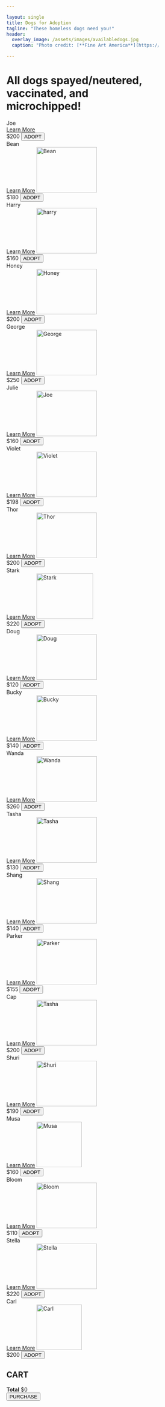 ```yaml
---

layout: single
title: Dogs for Adoption
tagline: "These homeless dogs need you!"
header:
  overlay_image: /assets/images/availabledogs.jpg
  caption: "Photo credit: [**Fine Art America**](https://fineartamerica.com/featured/various-dogs-horizontal-web-banner-susan-schmitz.html)"

---
```

<html>
<head>
<meta name="viewport" content="width=device-width, initial-scale=1">
<style>
* {
  box-sizing: border-box;
}

.row {
  display: flex;
}

.column {
  flex: 1;
  padding: 5px;
}

.card {
  box-shadow: 0 4px 8px 0 rgba(0, 0, 0, 0.2);
  max-width: 200px;
  margin: auto;
  text-align: center;
  font-family: arial;
  justify-content: center;
  align-items: center;
}

.price {
  color: grey;
  font-size: 22px;
}

.card button {
  border: none;
  outline: 0;
  padding: 12px;
  color: white;
  background-color: #006400;
  text-align: center;
  cursor: pointer;
  width: 80%;
  font-size: 18px;
}

.card button:hover {
  opacity: 0.7;
}
</style>
</head>
<body>

<h1>All dogs spayed/neutered, vaccinated, and microchipped!</h1>

<div class="row">
  <div class="column">
    <div class="card">
      <section class="container content-section">
        <div class="shop-items">
          <div class="shop-item">
            <span class="shop-item-title">Joe</span>
          </div>
          <a href="https://haeryny.github.io/teamteam/doginfo/" class="card button">Learn More</a>
          <canvas img class="shop-item-image" id="canvas" alt="Joe" width="160" height="105"></canvas>
          <!-- <canvas id="canvas" width="160" height="120"></canvas> -->
          <div class="shop-item-details">
            <span class="shop-item-price">$200</span>
            <button class="btn btn-primary shop-item-button" type="button">ADOPT</button>
          </div>
        </div>
      </section>
    </div>
  </div>
  
  <div class="column">
    <div class="card">
      <section class="container content-section">
        <div class="shop-items">
          <div class="shop-item">
            <span class="shop-item-title">Bean</span>
          </div>
          <a href="https://haeryny.github.io/teamteam/doginfo/" class="card button">Learn More</a>
          <img class="shop-item-image" src="https://do31x39459kz9.cloudfront.net/storage/image/672cb9b41e7548f68316d4a328c772d2-1673989499-1673989524-jpg/1024-0-" alt="Bean" width="160" height="120">
          <div class="shop-item-details">
            <span class="shop-item-price">$180</span>
            <button class="btn btn-primary shop-item-button" type="button">ADOPT</button>
          </div>
        </div>
      </section>
    </div>
  </div>

  <div class="column">
    <div class="card">
      <section class="container content-section">
        <div class="shop-items">
          <div class="shop-item">
            <span class="shop-item-title">Harry</span>
          </div>
          <a href="https://haeryny.github.io/teamteam/doginfo/" class="card button">Learn More</a>
          <img class="shop-item-image" src="https://do31x39459kz9.cloudfront.net/storage/image/9f57a9ccb04d489c8e0faeb7a6aaecc1-1671755085-1671755107-jpg/1024-0-" alt="harry" width="160" height="120">
          <div class="shop-item-details">
            <span class="shop-item-price">$160</span>
            <button class="btn btn-primary shop-item-button" type="button">ADOPT</button>
          </div>
        </div>
      </section>
    </div>
  </div>
</div>

<div class="row">
  <div class="column">
    <div class="card">
      <section class="container content-section">
        <div class="shop-items">
          <div class="shop-item">
            <span class="shop-item-title">Honey</span>
          </div>
          <a href="https://haeryny.github.io/teamteam/doginfo/" class="card button">Learn More</a>
          <img class="shop-item-image" src="https://do31x39459kz9.cloudfront.net/storage/image/7a0fd8c5107f469a8b6e3ec6db1bc48a-1671827148-1671827194-jpg/1024-0-" alt="Honey" width="160" height="120">
          <div class="shop-item-details">
            <span class="shop-item-price">$200</span>
            <button class="btn btn-primary shop-item-button" type="button">ADOPT</button>
          </div>
        </div>
      </section>
    </div>
  </div>
  
  <div class="column">
    <div class="card">
      <section class="container content-section">
        <div class="shop-items">
          <div class="shop-item">
            <span class="shop-item-title">George</span>
          </div>
          <a href="https://haeryny.github.io/teamteam/doginfo/" class="card button">Learn More</a>
          <img class="shop-item-image" src="https://do31x39459kz9.cloudfront.net/storage/image/3b17d9a97b4e41ff984e54467d122820-1670895829-1670895970-jpg/1024-0-" alt="George" width="160" height="120">
          <div class="shop-item-details">
            <span class="shop-item-price">$250</span>
            <button class="btn btn-primary shop-item-button" type="button">ADOPT</button>
          </div>
        </div>
      </section>
    </div>
  </div>

  <div class="column">
    <div class="card">
      <section class="container content-section">
        <div class="shop-items">
          <div class="shop-item">
            <span class="shop-item-title">Julie</span>
          </div>
          <a href="https://haeryny.github.io/teamteam/doginfo/" class="card button">Learn More</a>
          <img class="shop-item-image" src="https://do31x39459kz9.cloudfront.net/storage/image/574b155c13f5453093faa9a9bbe6cc09-1672428396-1672428453-jpg/1024-0-" alt="Joe" width="160" height="120">
          <div class="shop-item-details">
            <span class="shop-item-price">$160</span>
            <button class="btn btn-primary shop-item-button" type="button">ADOPT</button>
          </div>
        </div>
      </section>
    </div>
  </div>
</div>

<div class="row">
  <div class="column">
    <div class="card">
      <section class="container content-section">
        <div class="shop-items">
          <div class="shop-item">
            <span class="shop-item-title">Violet</span>
          </div>
          <a href="https://haeryny.github.io/teamteam/doginfo/" class="card button">Learn More</a>
          <img class="shop-item-image" src="https://do31x39459kz9.cloudfront.net/storage/image/286ffc0f2e2f4227b804656084a2eb1c-1675561494-1675561497-jpeg/1024-0-" alt="Violet" width="160" height="120">
          <div class="shop-item-details">
            <span class="shop-item-price">$198</span>
            <button class="btn btn-primary shop-item-button" type="button">ADOPT</button>
          </div>
        </div>
      </section>
    </div>
  </div>
  
  <div class="column">
    <div class="card">
      <section class="container content-section">
        <div class="shop-items">
          <div class="shop-item">
            <span class="shop-item-title">Thor</span>
          </div>
          <a href="https://haeryny.github.io/teamteam/doginfo/" class="card button">Learn More</a>
          <img class="shop-item-image" src="https://do31x39459kz9.cloudfront.net/storage/image/1e445a3de6a44e9ca42ff1f36da4a9b0-1674933023-1674933059-jpeg/1024-0-" alt="Thor" width="160" height="120">
          <div class="shop-item-details">
            <span class="shop-item-price">$200</span>
            <button class="btn btn-primary shop-item-button" type="button">ADOPT</button>
          </div>
        </div>
      </section>
    </div>
  </div>

  <div class="column">
    <div class="card">
      <section class="container content-section">
        <div class="shop-items">
          <div class="shop-item">
            <span class="shop-item-title">Stark</span>
          </div>
          <a href="https://haeryny.github.io/teamteam/doginfo/" class="card button">Learn More</a>
          <img class="shop-item-image" src="https://do31x39459kz9.cloudfront.net/storage/image/7921672da5a745d497b014d1e25802eb-1673041880-1676231549-jpeg/1024-0-" alt="Stark" width="150" height="120">
          <div class="shop-item-details">
            <span class="shop-item-price">$220</span>
            <button class="btn btn-primary shop-item-button" type="button">ADOPT</button>
          </div>
        </div>
      </section>
    </div>
  </div>
</div>

<div class="row">
  <div class="column">
    <div class="card">
      <section class="container content-section">
        <div class="shop-items">
          <div class="shop-item">
            <span class="shop-item-title">Doug</span>
          </div>
          <a href="https://haeryny.github.io/teamteam/doginfo/" class="card button">Learn More</a>
          <img class="shop-item-image" src="https://do31x39459kz9.cloudfront.net/storage/image/16890ba2d55b4d2b99b4c1149f8425c5-1675099945-1675099968-jpg/1024-0-" alt="Doug" width="160" height="120">
          <div class="shop-item-details">
            <span class="shop-item-price">$120</span>
            <button class="btn btn-primary shop-item-button" type="button">ADOPT</button>
          </div>
        </div>
      </section>
    </div>
  </div>
  
  <div class="column">
    <div class="card">
      <section class="container content-section">
        <div class="shop-items">
          <div class="shop-item">
            <span class="shop-item-title">Bucky</span>
          </div>
          <a href="https://haeryny.github.io/teamteam/doginfo/" class="card button">Learn More</a>
          <img class="shop-item-image" src="https://do31x39459kz9.cloudfront.net/storage/image/da1af9aca3db4c76b250193cafbe6874-1675374061-1675374069-jpg/1024-0-" alt="Bucky" width="160" height="120">
          <div class="shop-item-details">
            <span class="shop-item-price">$140</span>
            <button class="btn btn-primary shop-item-button" type="button">ADOPT</button>
          </div>
        </div>
      </section>
    </div>
  </div>

  <div class="column">
    <div class="card">
      <section class="container content-section">
        <div class="shop-items">
          <div class="shop-item">
            <span class="shop-item-title">Wanda</span>
          </div>
          <a href="https://haeryny.github.io/teamteam/doginfo/" class="card button">Learn More</a>
          <img class="shop-item-image" src="https://do31x39459kz9.cloudfront.net/storage/image/3153afbaf9ed464ab7ab05de8cc68245-1660424834-1661448994-jpg/1024-0-" alt="Wanda" width="160" height="120">
          <div class="shop-item-details">
            <span class="shop-item-price">$260</span>
            <button class="btn btn-primary shop-item-button" type="button">ADOPT</button>
          </div>
        </div>
      </section>
    </div>
  </div>
</div>

<div class="row">
  <div class="column">
    <div class="card">
      <section class="container content-section">
        <div class="shop-items">
          <div class="shop-item">
            <span class="shop-item-title">Tasha</span>
          </div>
          <a href="https://haeryny.github.io/teamteam/doginfo/" class="card button">Learn More</a>
          <img class="shop-item-image" src="https://do31x39459kz9.cloudfront.net/storage/image/0c5b23a621874bbcbb4af72e870f2396-1662938148-1662938165-jpg/1024-0-" alt="Tasha" width="160" height="120">
          <div class="shop-item-details">
            <span class="shop-item-price">$130</span>
            <button class="btn btn-primary shop-item-button" type="button">ADOPT</button>
          </div>
        </div>
      </section>
    </div>
  </div>
  
  <div class="column">
    <div class="card">
      <section class="container content-section">
        <div class="shop-items">
          <div class="shop-item">
            <span class="shop-item-title">Shang</span>
          </div>
          <a href="https://haeryny.github.io/teamteam/doginfo/" class="card button">Learn More</a>
          <img class="shop-item-image" src="https://do31x39459kz9.cloudfront.net/storage/image/d9681fb1d6ec4e718a58a6dd40e4b333-1675210646-1675558115-jpg/1024-0-" alt="Shang" width="160" height="120">
          <div class="shop-item-details">
            <span class="shop-item-price">$140</span>
            <button class="btn btn-primary shop-item-button" type="button">ADOPT</button>
          </div>
        </div>
      </section>
    </div>
  </div>

  <div class="column">
    <div class="card">
      <section class="container content-section">
        <div class="shop-items">
          <div class="shop-item">
            <span class="shop-item-title">Parker</span>
          </div>
          <a href="https://haeryny.github.io/teamteam/doginfo/" class="card button">Learn More</a>
          <img class="shop-item-image" src="https://do31x39459kz9.cloudfront.net/storage/image/7046abe642674a07bb4ff5a8f5c44da0-1675283719-1675283745-jpeg/1024-0-" alt="Parker" width="160" height="120">
          <div class="shop-item-details">
            <span class="shop-item-price">$155</span>
            <button class="btn btn-primary shop-item-button" type="button">ADOPT</button>
          </div>
        </div>
      </section>
    </div>
  </div>
</div>

<div class="row">
  <div class="column">
    <div class="card">
      <section class="container content-section">
        <div class="shop-items">
          <div class="shop-item">
            <span class="shop-item-title">Cap</span>
          </div>
          <a href="https://haeryny.github.io/teamteam/doginfo/" class="card button">Learn More</a>
          <img class="shop-item-image" src="https://i0.wp.com/timesofsandiego.com/wp-content/uploads/2022/08/Beagle.jpg?ssl=1" alt="Tasha" width="160" height="120">
          <div class="shop-item-details">
            <span class="shop-item-price">$200</span>
            <button class="btn btn-primary shop-item-button" type="button">ADOPT</button>
          </div>
        </div>
      </section>
    </div>
  </div>
  
  <div class="column">
    <div class="card">
      <section class="container content-section">
        <div class="shop-items">
          <div class="shop-item">
            <span class="shop-item-title">Shuri</span>
          </div>
          <a href="https://haeryny.github.io/teamteam/doginfo/" class="card button">Learn More</a>
          <img class="shop-item-image" src="https://do31x39459kz9.cloudfront.net/storage/image/3236e8ede81d4e44b9bf806a18464230-1666577817-1666577841-jpg/1024-0-" alt="Shuri" width="160" height="120">
          <div class="shop-item-details">
            <span class="shop-item-price">$190</span>
            <button class="btn btn-primary shop-item-button" type="button">ADOPT</button>
          </div>
        </div>
      </section>
    </div>
  </div>

  <div class="column">
    <div class="card">
      <section class="container content-section">
        <div class="shop-items">
          <div class="shop-item">
            <span class="shop-item-title">Musa</span>
          </div>
          <a href="https://haeryny.github.io/teamteam/doginfo/" class="card button">Learn More</a>
          <img class="shop-item-image" src="https://do31x39459kz9.cloudfront.net/storage/image/daddeb64a1374a75821e01893d456306-1671391639-1671391712-jpg/1024-0-" alt="Musa" width="120" height="120">
          <div class="shop-item-details">
            <span class="shop-item-price">$160</span>
            <button class="btn btn-primary shop-item-button" type="button">ADOPT</button>
          </div>
        </div>
      </section>
    </div>
  </div>
</div>

<div class="row">
  <div class="column">
    <div class="card">
      <section class="container content-section">
        <div class="shop-items">
          <div class="shop-item">
            <span class="shop-item-title">Bloom</span>
          </div>
          <a href="https://haeryny.github.io/teamteam/doginfo/" class="card button">Learn More</a>
          <img class="shop-item-image" src="https://www.aspcapetinsurance.com/media/2325/facts-about-maltese-dogs.jpg" alt="Bloom" width="160" height="120">
          <div class="shop-item-details">
            <span class="shop-item-price">$110</span>
            <button class="btn btn-primary shop-item-button" type="button">ADOPT</button>
          </div>
        </div>
      </section>
    </div>
  </div>
  
  <div class="column">
    <div class="card">
      <section class="container content-section">
        <div class="shop-items">
          <div class="shop-item">
            <span class="shop-item-title">Stella</span>
          </div>
          <a href="https://haeryny.github.io/teamteam/doginfo/" class="card button">Learn More</a>
          <img class="shop-item-image" src="https://dl5zpyw5k3jeb.cloudfront.net/organization-photos/38001/4/?bust=1516228994&width=720" alt="Stella" width="160" height="120">
          <div class="shop-item-details">
            <span class="shop-item-price">$220</span>
            <button class="btn btn-primary shop-item-button" type="button">ADOPT</button>
          </div>
        </div>
      </section>
    </div>
  </div>

  <div class="column">
    <div class="card">
      <section class="container content-section">
        <div class="shop-items">
          <div class="shop-item">
            <span class="shop-item-title">Carl</span>
          </div>
          <a href="https://haeryny.github.io/teamteam/doginfo/" class="card button">Learn More</a>
          <img class="shop-item-image" src="https://encrypted-tbn0.gstatic.com/images?q=tbn:ANd9GcS4UBDPpROLyQxohEYID4ZW3_0CUNBzyWg_lINvwUZuWfaCkk-CWXOJLwiZSHvb2YeFpaQ&usqp=CAU" alt="Carl" width="120" height="120">
          <div class="shop-item-details">
            <span class="shop-item-price">$200</span>
            <button class="btn btn-primary shop-item-button" type="button">ADOPT</button>
          </div>
        </div>
      </section>
    </div>
  </div>
</div>

<div class="column">
<section class="container content-section">
  <h2 class="section-header">CART</h2>
  <div class="cart-row">
  </div>
  <div class="cart-items">
  </div>
  <div class="cart-total">
    <strong class="cart-total-title">Total</strong>
    <span class="cart-total-price">$0</span>
  </div>
  <form action="https://haeryny.github.io/teamteam/shoppingcart/">
    <button type="submit">PURCHASE</button>

<script>
if (document.readyState == 'loading') {
    document.addEventListener('DOMContentLoaded', ready)
} else {
    ready()
}
function ready() {
    var removeCartItemButtons = document.getElementsByClassName('btn-danger')
    for (var i = 0; i < removeCartItemButtons.length; i++) {
        var button = removeCartItemButtons[i]
        button.addEventListener('click', removeCartItem)
    }
    var quantityInputs = document.getElementsByClassName('cart-quantity-input')
    for (var i = 0; i < quantityInputs.length; i++) {
        var input = quantityInputs[i]
        input.addEventListener('change', quantityChanged)
    }
    var addToCartButtons = document.getElementsByClassName('shop-item-button')
    for (var i = 0; i < addToCartButtons.length; i++) {
        var button = addToCartButtons[i]
        button.addEventListener('click', addToCartClicked)
    }
    // document.getElementsByClassName('btn-purchase')[0].addEventListener('click', purchaseClicked)
}
// function purchaseClicked() {
//     alert('Thank you for your purchase')
//     var cartItems = document.getElementsByClassName('cart-items')[0]
//     while (cartItems.hasChildNodes()) {
//         cartItems.removeChild(cartItems.firstChild)
//     }
//     updateCartTotal()
// }
function removeCartItem(event) {
    var buttonClicked = event.target
    buttonClicked.parentElement.parentElement.remove()
    updateCartTotal()
}
function quantityChanged(event) {
    var input = event.target
    if (isNaN(input.value) || input.value <= 0) {
        input.value = 1
    }
    updateCartTotal()
}
function addToCartClicked(event) {
    var button = event.target
    var shopItem = button.parentElement.parentElement
    var title = shopItem.getElementsByClassName('shop-item-title')[0].innerText
    var price = shopItem.getElementsByClassName('shop-item-price')[0].innerText
    var imageSrc = shopItem.getElementsByClassName('shop-item-image')[0].src
    addItemToCart(title, price, imageSrc)
    updateCartTotal()
}
function addItemToCart(title, price, imageSrc) {
    var cartRow = document.createElement('div')
    cartRow.classList.add('cart-row')
    var cartItems = document.getElementsByClassName('cart-items')[0]
    var cartItemNames = cartItems.getElementsByClassName('cart-item-title')
    for (var i = 0; i < cartItemNames.length; i++) {
        if (cartItemNames[i].innerText == title) {
            alert('This item is already added to the cart')
            return
        }
    }
    var cartRowContents = `
        <div class="cart-item cart-column">
            <img class="cart-item-image" src="${imageSrc}" width="100" height="100">
            <span class="cart-item-title">${title}</span>
        </div>
        <span class="cart-price cart-column">${price}</span>
        <div class="cart-quantity cart-column">
            <input class="cart-quantity-input" type="number" value="1">
            <button class="btn btn-danger" type="button">REMOVE</button>
        </div>`
    cartRow.innerHTML = cartRowContents
    cartItems.append(cartRow)
    cartRow.getElementsByClassName('btn-danger')[0].addEventListener('click', removeCartItem)
    cartRow.getElementsByClassName('cart-quantity-input')[0].addEventListener('change', quantityChanged)
}
function updateCartTotal() {
    var cartItemContainer = document.getElementsByClassName('cart-items')[0]
    var cartRows = cartItemContainer.getElementsByClassName('cart-row')
    var total = 0
    for (var i = 0; i < cartRows.length; i++) {
        var cartRow = cartRows[i]
        var priceElement = cartRow.getElementsByClassName('cart-price')[0]
        var quantityElement = cartRow.getElementsByClassName('cart-quantity-input')[0]
        var price = parseFloat(priceElement.innerText.replace('$', ''))
        var quantity = quantityElement.value
        total = total + (price * quantity)
    }
    total = Math.round(total * 100) / 100
    document.getElementsByClassName('cart-total-price')[0].innerText = '$' + total
}
</script>


<script>
const canvas = document.getElementById("canvas");
const ctx = canvas.getContext("2d");

const image = new Image();
image.src = "https://haeryny.github.io/teamteam/grayscale/images/dogJoe.PNG";
image.crossOrigin = "Anonymous";

image.onload = () => {
  ctx.drawImage(image, 0, 0, canvas.width, canvas.height);
  removeGray();
};

const removeGray = () => {
  const imageData = ctx.getImageData(0, 0, canvas.width, canvas.height);
  const data = imageData.data;
  for (let i = 0; i < data.length; i += 4) {
    const avg = (data[i] + data[i+1] + data[i+2]) / 3;
    data[i] = avg;
    data[i+1] = avg;
    data[i+2] = avg;
  }
  ctx.putImageData(imageData, 0, 0);
};
</script>

<script>
const canvas = document.getElementById("canvas");
const ctx = canvas.getContext("2d");

const image = new Image();
image.src = "https://haeryny.github.io/teamteam/grayscale/images/dogJoe.PNG";
image.crossOrigin = "Anonymous";

image.onload = () => {
  ctx.drawImage(image, 0, 0, canvas.width, canvas.height);
  removeGray();
};

const removeGray = () => {
  const imageData = ctx.getImageData(0, 0, canvas.width, canvas.height);
  const data = imageData.data;
  for (let i = 0; i < data.length; i += 4) {
    const avg = (data[i] + data[i+1] + data[i+2]) / 3;
    data[i] = avg;
    data[i+1] = avg;
    data[i+2] = avg;
  }
  ctx.putImageData(imageData, 0, 0);
};
</script>